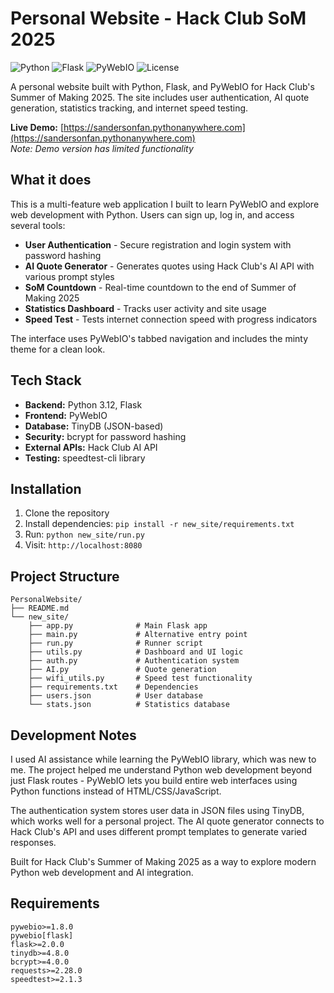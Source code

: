 # Personal Website - Hack Club SoM 2025

![Python](https://img.shields.io/badge/python-v3.12+-blue.svg)
![Flask](https://img.shields.io/badge/flask-v2.0+-green.svg)
![PyWebIO](https://img.shields.io/badge/pywebio-v1.8+-orange.svg)
![License](https://img.shields.io/badge/license-Educational-lightgrey.svg)

A personal website built with Python, Flask, and PyWebIO for Hack Club's Summer of Making 2025. The site includes user authentication, AI quote generation, statistics tracking, and internet speed testing.

**Live Demo:** [https://sandersonfan.pythonanywhere.com](https://sandersonfan.pythonanywhere.com)  
*Note: Demo version has limited functionality*

## What it does

This is a multi-feature web application I built to learn PyWebIO and explore web development with Python. Users can sign up, log in, and access several tools:

- **User Authentication** - Secure registration and login system with password hashing
- **AI Quote Generator** - Generates quotes using Hack Club's AI API with various prompt styles
- **SoM Countdown** - Real-time countdown to the end of Summer of Making 2025
- **Statistics Dashboard** - Tracks user activity and site usage
- **Speed Test** - Tests internet connection speed with progress indicators

The interface uses PyWebIO's tabbed navigation and includes the minty theme for a clean look.

## Tech Stack

- **Backend:** Python 3.12, Flask
- **Frontend:** PyWebIO
- **Database:** TinyDB (JSON-based)
- **Security:** bcrypt for password hashing
- **External APIs:** Hack Club AI API
- **Testing:** speedtest-cli library

## Installation

1. Clone the repository
2. Install dependencies: `pip install -r new_site/requirements.txt`
3. Run: `python new_site/run.py`
4. Visit: `http://localhost:8080`

## Project Structure

```
PersonalWebsite/
├── README.md
└── new_site/
    ├── app.py              # Main Flask app
    ├── main.py             # Alternative entry point
    ├── run.py              # Runner script
    ├── utils.py            # Dashboard and UI logic
    ├── auth.py             # Authentication system
    ├── AI.py               # Quote generation
    ├── wifi_utils.py       # Speed test functionality
    ├── requirements.txt    # Dependencies
    ├── users.json          # User database
    └── stats.json          # Statistics database
```

## Development Notes

I used AI assistance while learning the PyWebIO library, which was new to me. The project helped me understand Python web development beyond just Flask routes - PyWebIO lets you build entire web interfaces using Python functions instead of HTML/CSS/JavaScript.

The authentication system stores user data in JSON files using TinyDB, which works well for a personal project. The AI quote generator connects to Hack Club's API and uses different prompt templates to generate varied responses.

Built for Hack Club's Summer of Making 2025 as a way to explore modern Python web development and AI integration.

## Requirements

```
pywebio>=1.8.0
pywebio[flask]
flask>=2.0.0
tinydb>=4.8.0
bcrypt>=4.0.0
requests>=2.28.0
speedtest>=2.1.3
```
